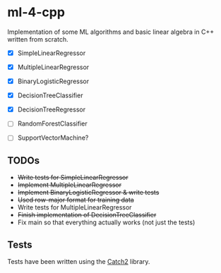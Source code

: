 # ml-4-cpp
Implementation of some ML algorithms and basic linear algebra in C++ written from scratch.

- [x] SimpleLinearRegressor

- [x] MultipleLinearRegressor

- [x] BinaryLogisticRegressor

- [x] DecisionTreeClassifier

- [x] DecisionTreeRegressor

- [ ] RandomForestClassifier

- [ ] SupportVectorMachine?





## TODOs
- ~~Write tests for SimpleLinearRegressor~~
- ~~Implement MultipleLinearRegressor~~ 
- ~~Implement BinaryLogisticRegressor & write tests~~
- ~~Used row-major format for training data~~
- Write tests for MultipleLinearRegressor
- ~~Finish implementation of DecisionTreeClassifier~~
- Fix main so that everything actually works (not just the tests)


## Tests
Tests have been written using the [Catch2](https://github.com/catchorg/Catch2) library.
